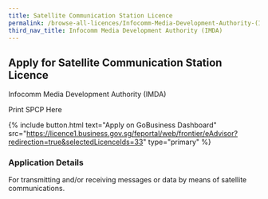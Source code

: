 ```yaml
---
title: Satellite Communication Station Licence
permalink: /browse-all-licences/Infocomm-Media-Development-Authority-(IMDA)/Satellite-Communication-Station-Licence
third_nav_title: Infocomm Media Development Authority (IMDA)
---
```


## Apply for Satellite Communication Station Licence

Infocomm Media Development Authority (IMDA)

Print SPCP Here

{% include button.html text="Apply on GoBusiness Dashboard" src="https://licence1.business.gov.sg/feportal/web/frontier/eAdvisor?redirection=true&selectedLicenceIds=33" type="primary" %}

### Application Details
<p>For transmitting and/or receiving messages or data by means of satellite communications.</p>

